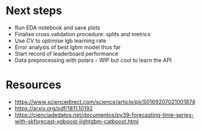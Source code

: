 # Next steps
- Run EDA notebook and save plots
- Finalise cross validation procedure: splits and metrics
- Use CV to optimise lgb learning rate
- Error analysis of best lgbm model thus far
- Start record of leaderboard performance
- Data preprocessing with polars - WIP but cool to learn the API

# Resources
- https://www.sciencedirect.com/science/article/pii/S0169207021001874
- https://arxiv.org/pdf/1811.10192
- https://cienciadedatos.net/documentos/py39-forecasting-time-series-with-skforecast-xgboost-lightgbm-catboost.html